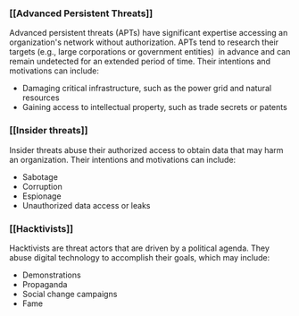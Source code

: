 ### **[[Advanced Persistent Threats]]**

Advanced persistent threats (APTs) have significant expertise accessing an organization's network without authorization. APTs tend to research their targets (e.g., large corporations or government entities)  in advance and can remain undetected for an extended period of time. Their intentions and motivations can include:

- Damaging critical infrastructure, such as the power grid and natural resources
- Gaining access to intellectual property, such as trade secrets or patents
### **[[Insider threats]]**

Insider threats abuse their authorized access to obtain data that may harm an organization. Their intentions and motivations can include: 

- Sabotage
- Corruption
- Espionage
- Unauthorized data access or leaks

### **[[Hacktivists]]**

Hacktivists are threat actors that are driven by a political agenda. They abuse digital technology to accomplish their goals, which may include: 

- Demonstrations
- Propaganda
- Social change campaigns
- Fame
